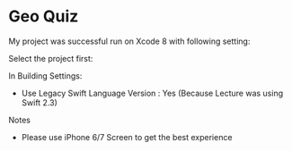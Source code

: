 Geo Quiz 
=======

My project was successful run on Xcode 8 with following setting:

Select the project first:


In Building Settings: 

- Use Legacy Swift Language Version : Yes (Because Lecture was using Swift 2.3)


Notes
- Please use iPhone 6/7 Screen to get the best experience
